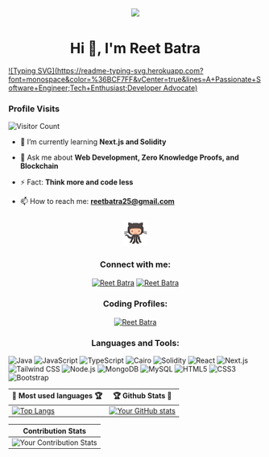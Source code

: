 <h1 align="center"> <a href="#"><img width="30%" height="auto" src="https://media1.tenor.com/m/KmPFMGQ07-4AAAAd/hffgf.gif" height="175px"/></a></h1>


<h1 align="center">Hi 👋, I'm Reet Batra</h1>

[![Typing SVG](https://readme-typing-svg.herokuapp.com?font=monospace&color=%36BCF7FF&vCenter=true&lines=A+Passionate+Software+Engineer;Tech+Enthusiast;Developer Advocate)](https://git.io/typing-svg)

<h3>Profile Visits</h3>

![Visitor Count](https://profile-counter.glitch.me/reetbatra/count.svg)

- 🌱 I’m currently learning **Next.js and Solidity**

- 💬 Ask me about **Web Development, Zero Knowledge Proofs, and Blockchain**

- ⚡ Fact: **Think more and code less**

- 📫 How to reach me: **reetbatra25@gmail.com**

<h3 align="center"><img width="10%" height="auto" src="https://raw.githubusercontent.com/iCharlesZ/FigureBed/master/img/octocat.gif"/></h3>
<h3 align="center" > Connect with me: </h3>
<p align="center">
  <a href="https://www.linkedin.com/in/reet-batra/" target="blank"><img align="center" src="https://img.shields.io/badge/Reet%20Batra-0077B5?style=for-the-badge&logo=linkedin&logoColor=white" alt="Reet Batra"  /></a>
  <a href="https://twitter.com/reet_batra" target="blank"><img align="center" src="https://img.shields.io/badge/Reet%20Batra-%231DA1F2.svg?style=for-the-badge&logo=Twitter&logoColor=white" alt="Reet Batra"  /></a>
</p>

<h3 align="center">Coding Profiles:</h3>
<p align="center">
  <a href="https://leetcode.com/reet_batra/" target="blank"><img align="center" src="https://img.shields.io/badge/Reet%20Batra-000000?style=for-the-badge&logo=LeetCode&logoColor=#d16c06" alt="Reet Batra"/></a>
</p>


  <h3 align="center">Languages and Tools:</h3>

  ![Java](https://img.shields.io/badge/Java-%23ED8B00.svg?style=for-the-badge&logo=java&logoColor=white)
  ![JavaScript](https://img.shields.io/badge/JavaScript-%23323330.svg?style=for-the-badge&logo=javascript&logoColor=%23F7DF1E)
  ![TypeScript](https://img.shields.io/badge/TypeScript-%23007ACC.svg?style=for-the-badge&logo=typescript&logoColor=white)
  ![Cairo](https://img.shields.io/badge/Cairo-%23000000.svg?style=for-the-badge&logo=cairo&logoColor=white)
  ![Solidity](https://img.shields.io/badge/Solidity-%23363636.svg?style=for-the-badge&logo=solidity&logoColor=white)
  ![React](https://img.shields.io/badge/React-%2320232a.svg?style=for-the-badge&logo=react&logoColor=%2361DAFB)
  ![Next.js](https://img.shields.io/badge/Next.js-%2320232a.svg?style=for-the-badge&logo=next.js&logoColor=white)
  ![Tailwind CSS](https://img.shields.io/badge/Tailwind_CSS-%2338B2AC.svg?style=for-the-badge&logo=tailwind-css&logoColor=white)
  ![Node.js](https://img.shields.io/badge/Node.js-%23339933.svg?style=for-the-badge&logo=node.js&logoColor=white)
  ![MongoDB](https://img.shields.io/badge/MongoDB-%234ea94b.svg?style=for-the-badge&logo=mongodb&logoColor=white)
  ![MySQL](https://img.shields.io/badge/MySQL-%2300f.svg?style=for-the-badge&logo=mysql&logoColor=white)
  ![HTML5](https://img.shields.io/badge/HTML5-%23E34F26.svg?style=for-the-badge&logo=html5&logoColor=white)
  ![CSS3](https://img.shields.io/badge/CSS3-%231572B6.svg?style=for-the-badge&logo=css3&logoColor=white)
  ![Bootstrap](https://img.shields.io/badge/Bootstrap-%23563D7C.svg?style=for-the-badge&logo=bootstrap&logoColor=white)

  <!-- Add more languages and tools badges here -->

<!--![](./profile-3d-contrib/profile-night-view.svg)-->

|🎯 Most used languages 🏆| 🏆 Github Stats 🔭|
|----------------------------------|----------------------------|
|[![Top Langs](https://github-readme-stats.vercel.app/api/top-langs/?username=reetbatra&theme=midnight-purple&layout=compact&hide=css,html)](https://github.com/anuraghazra/github-readme-stats) | [![Your GitHub stats](https://github-readme-stats.vercel.app/api?username=reetbatra&show_icons=true&theme=midnight-purple&hide_title=true)](https://github.com/reetbatra)|

|  Contribution Stats  |
|----------------------|
| ![Your Contribution Stats](./profile-3d-contrib/profile-night-view.svg) |




